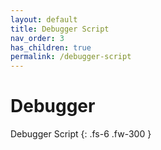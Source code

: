 ```yaml
---
layout: default
title: Debugger Script
nav_order: 3
has_children: true
permalink: /debugger-script
---
```


# Debugger

Debugger Script
{: .fs-6 .fw-300 }
